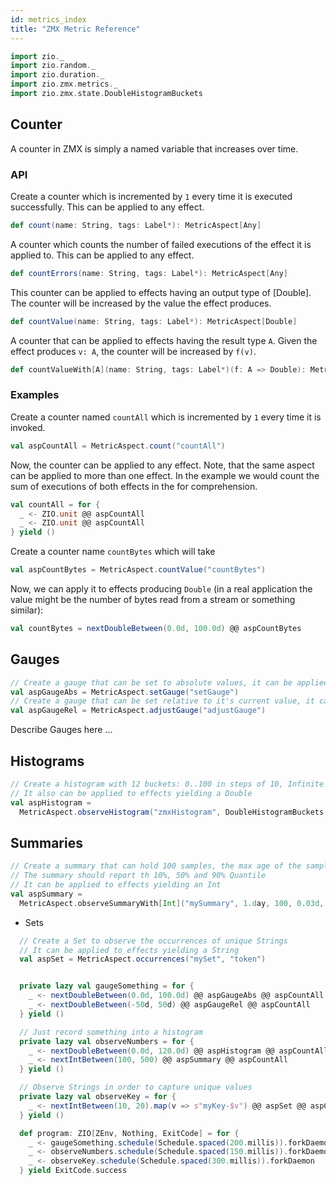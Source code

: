 ```yaml
---
id: metrics_index
title: "ZMX Metric Reference"
---
```


```scala mdoc:invisible
import zio._
import zio.random._
import zio.duration._
import zio.zmx.metrics._
import zio.zmx.state.DoubleHistogramBuckets
```

## Counter

A counter in ZMX is simply a named variable that increases over time.

### API 

Create a counter which is incremented by `1` every time it is executed successfully. This can be applied to any effect. 

```scala
def count(name: String, tags: Label*): MetricAspect[Any]
```  

A counter which counts the number of failed executions of the effect it is applied to. This can 
be applied to any effect. 

```scala
def countErrors(name: String, tags: Label*): MetricAspect[Any]
```

This counter can be applied to effects having an output type of [Double]. The counter will be 
increased by the value the effect produces. 

```scala
def countValue(name: String, tags: Label*): MetricAspect[Double]
```

A counter that can be applied to effects having the result type `A`. Given the effect 
produces `v: A`, the counter will be increased by `f(v)`.
```scala
def countValueWith[A](name: String, tags: Label*)(f: A => Double): MetricAspect[A]
```

### Examples

Create a counter named `countAll` which is incremented by `1` every time it is invoked. 
```scala mdoc:silent
val aspCountAll = MetricAspect.count("countAll")
```

Now, the counter can be applied to any effect. Note, that the same aspect can be applied 
to more than one effect. In the example we would count the sum of executions of both effects 
in the for comprehension. 

```scala mdoc:silent 
val countAll = for {
  _ <- ZIO.unit @@ aspCountAll
  _ <- ZIO.unit @@ aspCountAll
} yield ()
```  

Create a counter name `countBytes` which will take 

```scala mdoc:silent 
val aspCountBytes = MetricAspect.countValue("countBytes")
```

Now, we can apply it to effects producing `Double` (in a real application the value might be 
the number of bytes read from a stream or something similar):

```scala mdoc:silent
val countBytes = nextDoubleBetween(0.0d, 100.0d) @@ aspCountBytes
```


## Gauges

```scala mdoc:silent
// Create a gauge that can be set to absolute values, it can be applied to effects yielding a Double
val aspGaugeAbs = MetricAspect.setGauge("setGauge")
// Create a gauge that can be set relative to it's current value, it can be applied to effects yielding a Double
val aspGaugeRel = MetricAspect.adjustGauge("adjustGauge")
```  
  Describe Gauges here ...

## Histograms

```scala mdoc:silent
// Create a histogram with 12 buckets: 0..100 in steps of 10, Infinite
// It also can be applied to effects yielding a Double
val aspHistogram =
  MetricAspect.observeHistogram("zmxHistogram", DoubleHistogramBuckets.linear(0.0d, 10.0d, 11).boundaries)
```

## Summaries

```scala mdoc:silent
// Create a summary that can hold 100 samples, the max age of the samples is 1 day.
// The summary should report th 10%, 50% and 90% Quantile
// It can be applied to effects yielding an Int
val aspSummary =
  MetricAspect.observeSummaryWith[Int]("mySummary", 1.day, 100, 0.03d, Chunk(0.1, 0.5, 0.9))(_.toDouble)
```

- Sets

```scala mdoc:silent
  // Create a Set to observe the occurrences of unique Strings
  // It can be applied to effects yielding a String
  val aspSet = MetricAspect.occurrences("mySet", "token")
```  

```scala mdoc:invisible

  private lazy val gaugeSomething = for {
    _ <- nextDoubleBetween(0.0d, 100.0d) @@ aspGaugeAbs @@ aspCountAll
    _ <- nextDoubleBetween(-50d, 50d) @@ aspGaugeRel @@ aspCountAll
  } yield ()

  // Just record something into a histogram
  private lazy val observeNumbers = for {
    _ <- nextDoubleBetween(0.0d, 120.0d) @@ aspHistogram @@ aspCountAll
    _ <- nextIntBetween(100, 500) @@ aspSummary @@ aspCountAll
  } yield ()

  // Observe Strings in order to capture unique values
  private lazy val observeKey = for {
    _ <- nextIntBetween(10, 20).map(v => s"myKey-$v") @@ aspSet @@ aspCountAll
  } yield ()

  def program: ZIO[ZEnv, Nothing, ExitCode] = for {
    _ <- gaugeSomething.schedule(Schedule.spaced(200.millis)).forkDaemon
    _ <- observeNumbers.schedule(Schedule.spaced(150.millis)).forkDaemon
    _ <- observeKey.schedule(Schedule.spaced(300.millis)).forkDaemon
  } yield ExitCode.success

```
